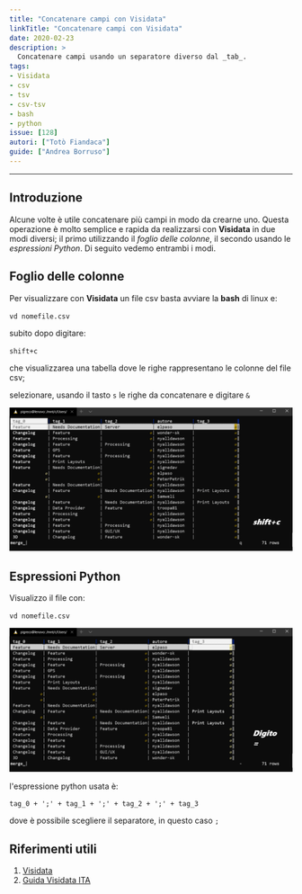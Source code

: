 ```yaml
---
title: "Concatenare campi con Visidata"
linkTitle: "Concatenare campi con Visidata"
date: 2020-02-23
description: >
  Concatenare campi usando un separatore diverso dal _tab_.
tags:
- Visidata
- csv
- tsv
- csv-tsv
- bash
- python
issue: [128]
autori: ["Totò Fiandaca"]
guide: ["Andrea Borruso"]
---
```


---

## Introduzione

Alcune volte è utile concatenare più campi in modo da crearne uno. Questa operazione è molto semplice e rapida da realizzarsi con **Visidata** in due modi diversi; il primo utilizzando il _foglio delle colonne_, il secondo usando le _espressioni Python_. Di seguito vedemo entrambi i modi.

## Foglio delle colonne

Per visualizzare con **Visidata** un file csv basta avviare la **bash** di linux e:

`vd nomefile.csv`

subito dopo digitare:

`shift+c`

che visualizzarea una tabella dove le righe rappresentano le colonne del file csv;

selezionare, usando il tasto `s` le righe da concatenare e digitare `&`

![](./concatenare.gif)

## Espressioni Python

Visualizzo il file con:

`vd nomefile.csv`

![](./concatenare2.gif)

l'espressione python usata è:

```
tag_0 + ';' + tag_1 + ';' + tag_2 + ';' + tag_3
```

dove è possibile scegliere il separatore, in questo caso `;`

## Riferimenti utili

1. [Visidata](http://visidata.org/man/)
2. [Guida Visidata ITA](https://github.com/ondata/guidaVisiData/blob/master/testo/README.md)
